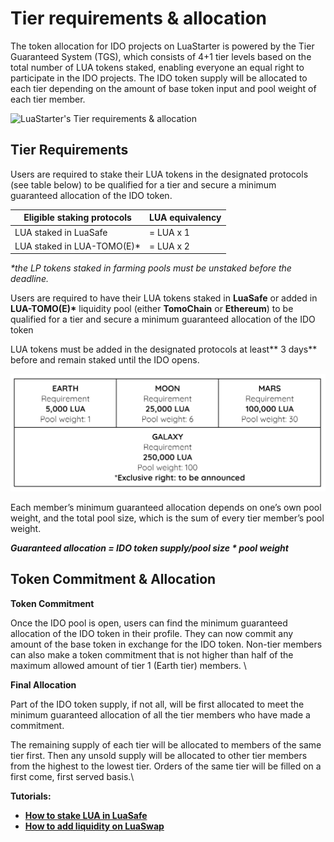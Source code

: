 # Tier requirements & allocation

The token allocation for IDO projects on LuaStarter is powered by the Tier Guaranteed System (TGS), which consists of 4+1 tier levels based on the total number of LUA tokens staked, enabling everyone an equal right to participate in the IDO projects. The IDO token supply will be allocated to each tier depending on the amount of base token input and pool weight of each tier member.

![LuaStarter's Tier requirements & allocation](../../.gitbook/assets/banner-allocation-05.jpg)

## **Tier Requirements**

Users are required to stake their LUA tokens in the designated protocols (see table below) to be qualified for a tier and secure a minimum guaranteed allocation of the IDO token. 

| **Eligible staking protocols** | **LUA equivalency** |
| ------------------------------ | ------------------- |
| LUA staked in LuaSafe          | = LUA x 1           |
| LUA staked in LUA-TOMO(E)\*    | = LUA x 2           |

_\*the LP tokens staked in farming pools must be unstaked before the deadline._

Users are required to have their LUA tokens staked in **LuaSafe** or added in **LUA-TOMO(E)\*** liquidity pool (either **TomoChain** or **Ethereum**) to be qualified for a tier and secure a minimum guaranteed allocation of the IDO token

LUA tokens must be added in the designated protocols at least** 3 days** before and remain staked until the IDO opens.

![](<../../.gitbook/assets/image (110).png>)

Each member’s minimum guaranteed allocation depends on one’s own pool weight, and the total pool size, which is the sum of every tier member’s pool weight.

_**Guaranteed allocation =  IDO token supply/pool size \* pool weight**_

## **Token Commitment & Allocation**

**Token Commitment**

Once the IDO pool is open, users can find the minimum guaranteed allocation of the IDO token in their profile. They can now commit any amount of the base token in exchange for the IDO token. Non-tier members can also make a token commitment that is not higher than half of the maximum allowed amount of tier 1 (Earth tier) members. \


**Final Allocation**

Part of the IDO token supply, if not all, will be first allocated to meet the minimum guaranteed allocation of all the tier members who have made a commitment. 

The remaining supply of each tier will be allocated to members of the same tier first. Then any unsold supply will be allocated to other tier members from the highest to the lowest tier. Orders of the same tier will be filled on a first come, first served basis.\


**Tutorials:**

* [**How to stake LUA in LuaSafe**](https://docs.tomochain.com/luaswap/luasafe)
* [**How to add liquidity on LuaSwap**](https://docs.tomochain.com/luaswap/tutorial/how-to-add-remove-liquidity-on-luaswap)

